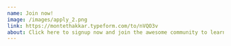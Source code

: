 ```yaml
---
name: Join now!
image: /images/apply_2.png
link: https://montethakkar.typeform.com/to/nVQO3v
about: Click here to signup now and join the awesome community to learn iOS development or to teach other the skills that you know.
---
```

